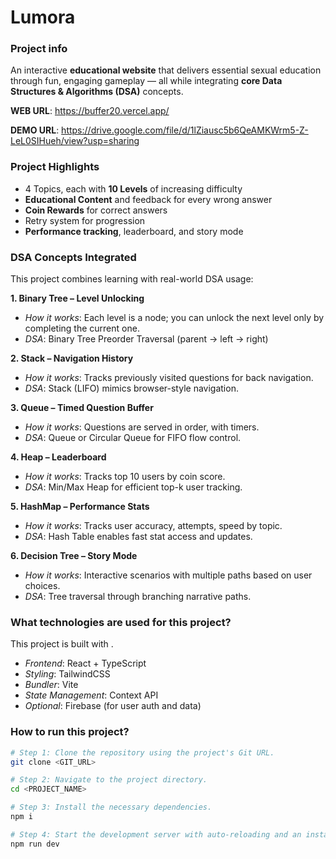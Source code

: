 # Lumora

### Project info
An interactive **educational website** that delivers essential sexual education through fun, engaging gameplay — all while integrating **core Data Structures & Algorithms (DSA)** concepts.

**WEB URL**: https://buffer20.vercel.app/

**DEMO URL**: https://drive.google.com/file/d/1lZiausc5b6QeAMKWrm5-Z-LeL0SIHueh/view?usp=sharing

### **Project Highlights**

- 4 Topics, each with **10 Levels** of increasing difficulty
- **Educational Content** and feedback for every wrong answer
- **Coin Rewards** for correct answers
- Retry system for progression
- **Performance tracking**, leaderboard, and story mode

### **DSA Concepts Integrated**

This project combines learning with real-world DSA usage:

**1. Binary Tree – Level Unlocking**
- *How it works*: Each level is a node; you can unlock the next level only by completing the current one.
- *DSA*: Binary Tree Preorder Traversal (parent → left → right)

**2. Stack – Navigation History**
- *How it works*: Tracks previously visited questions for back navigation.
- *DSA*: Stack (LIFO) mimics browser-style navigation.

**3. Queue – Timed Question Buffer**
- *How it works*: Questions are served in order, with timers.
- *DSA*: Queue or Circular Queue for FIFO flow control.

**4. Heap – Leaderboard**
- *How it works*: Tracks top 10 users by coin score.
- *DSA*: Min/Max Heap for efficient top-k user tracking.

**5. HashMap – Performance Stats**
- *How it works*: Tracks user accuracy, attempts, speed by topic.
- *DSA*: Hash Table enables fast stat access and updates.

**6. Decision Tree – Story Mode**
- *How it works*: Interactive scenarios with multiple paths based on user choices.
- *DSA*: Tree traversal through branching narrative paths.

### **What technologies are used for this project?**

This project is built with .

- *Frontend*: React + TypeScript
- *Styling*: TailwindCSS
- *Bundler*: Vite
- *State Management*: Context API
- *Optional*: Firebase (for user auth and data)

### **How to run this project?**

```sh
# Step 1: Clone the repository using the project's Git URL.
git clone <GIT_URL>

# Step 2: Navigate to the project directory.
cd <PROJECT_NAME>

# Step 3: Install the necessary dependencies.
npm i

# Step 4: Start the development server with auto-reloading and an instant preview.
npm run dev
```



